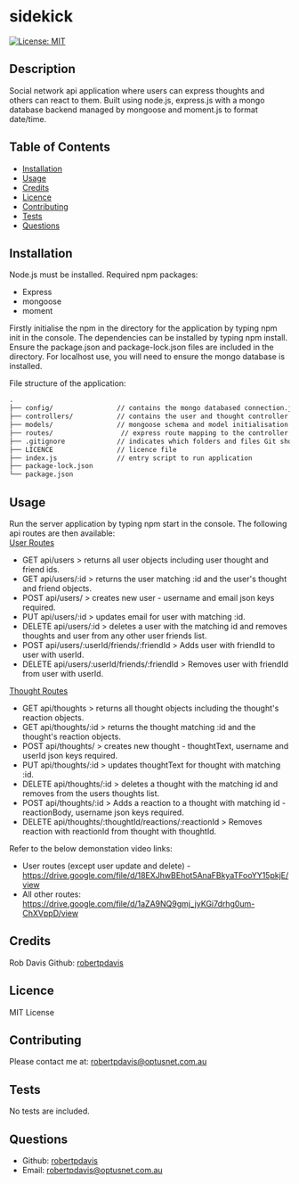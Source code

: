 # sidekick

[![License: MIT](https://img.shields.io/badge/License-MIT-yellow.svg)](https://opensource.org/licenses/MIT)

## Description
Social network api application where users can express thoughts and others can react to them. Built using node.js, express.js with a mongo database backend managed by mongoose and moment.js to format date/time.


## Table of Contents
- [Installation](#installation)
- [Usage](#usage)
- [Credits](#credits)
- [Licence](#Licence)
- [Contributing](#contributing)
- [Tests](#tests)
- [Questions](#questions)

## Installation
Node.js must be installed. Required npm packages:
* Express
* mongoose
* moment

Firstly initialise the npm in the directory for the application by typing npm init in the console. The dependencies can be installed by typing npm install. Ensure the package.json and package-lock.json files are included in the directory. For localhost use, you will need to ensure the mongo database is installed.

File structure of the application:
```md
.
├── config/                // contains the mongo databased connection.js file
├── controllers/           // contains the user and thought controller functions for the routes
├── models/                // mongoose schema and model initialisation for the mongo database
├── routes/                 // express route mapping to the controller functions
├── .gitignore             // indicates which folders and files Git should ignore
├── LICENCE                // licence file
├── index.js               // entry script to run application
├── package-lock.json      
└── package.json           
```

## Usage
Run the server application by typing npm start in the console. The following api routes are then available:<br>
<ins>User Routes<ins>
- GET api/users > returns all user objects including user thought and friend ids.
- GET api/users/:id > returns the user matching :id and the user's thought and friend objects.
- POST api/users/ > creates new user - username and email json keys required.
- PUT api/users/:id > updates email for user with matching :id.
- DELETE api/users/:id > deletes a user with the matching id and removes thoughts and user from any other user friends list.
- POST api/users/:userId/friends/:friendId > Adds user with friendId to user with userId.
- DELETE api/users/:userId/friends/:friendId > Removes user with friendId from user with userId.

<ins>Thought Routes<ins>
- GET api/thoughts > returns all thought objects including the thought's reaction objects.
- GET api/thoughts/:id > returns the thought matching :id and the thought's reaction objects.
- POST api/thoughts/ > creates new thought - thoughtText, username and userId json keys required.
- PUT api/thoughts/:id > updates thoughtText for thought with matching :id.
- DELETE api/thoughts/:id > deletes a thought with the matching id and removes from the users thoughts list.
- POST api/thoughts/:id > Adds a reaction to a thought with matching id - reactionBody, username json keys required.
- DELETE api/thoughts/:thoughtId/reactions/:reactionId > Removes reaction with reactionId from thought with thoughtId.

Refer to the below demonstation video links:
* User routes (except user update and delete) - https://drive.google.com/file/d/18EXJhwBEhot5AnaFBkyaTFooYY15pkjE/view
* All other routes: https://drive.google.com/file/d/1aZA9NQ9gmj_jyKGi7drhg0um-ChXVppD/view


## Credits
Rob Davis Github: [robertpdavis](https://github.com/robertpdavis)

## Licence
MIT License

## Contributing
Please contact me at: robertpdavis@optusnet.com.au

## Tests
No tests are included.

## Questions
* Github: [robertpdavis](https://github.com/robertpdavis)
* Email: robertpdavis@optusnet.com.au
